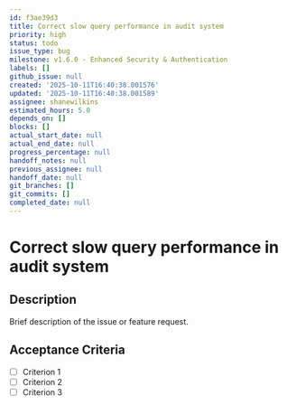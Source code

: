 ```yaml
---
id: f3ae39d3
title: Correct slow query performance in audit system
priority: high
status: todo
issue_type: bug
milestone: v1.6.0 - Enhanced Security & Authentication
labels: []
github_issue: null
created: '2025-10-11T16:40:38.001576'
updated: '2025-10-11T16:40:38.001589'
assignee: shanewilkins
estimated_hours: 5.0
depends_on: []
blocks: []
actual_start_date: null
actual_end_date: null
progress_percentage: null
handoff_notes: null
previous_assignee: null
handoff_date: null
git_branches: []
git_commits: []
completed_date: null
---
```


# Correct slow query performance in audit system

## Description

Brief description of the issue or feature request.

## Acceptance Criteria

- [ ] Criterion 1
- [ ] Criterion 2
- [ ] Criterion 3